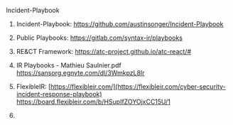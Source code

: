 Incident-Playbook

1) Incident-Playbook: 
https://github.com/austinsonger/Incident-Playbook

2) Public Playbooks:
https://gitlab.com/syntax-ir/playbooks

3) RE&CT Framework:
https://atc-project.github.io/atc-react/#

4) IR Playbooks - Mathieu Saulnier.pdf
https://sansorg.egnyte.com/dl/3WmkpzL8Ir

5) FlexibleIR:
[https://flexibleir.com/](https://flexibleir.com/cyber-security-incident-response-playbook)
https://board.flexibleir.com/b/HSupIfZOYOjxCC15U/1

7)  
